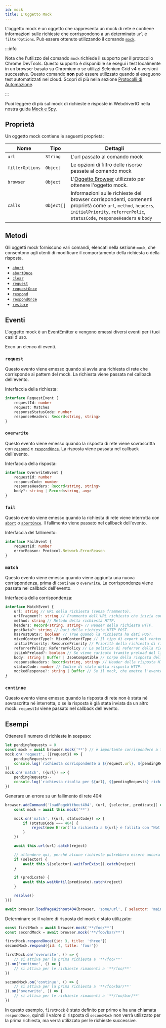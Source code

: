 ```yaml
---
id: mock
title: L'Oggetto Mock
---
```


L'oggetto mock è un oggetto che rappresenta un mock di rete e contiene informazioni sulle richieste che corrispondono a un determinato `url` e `filterOptions`. Può essere ottenuto utilizzando il comando [`mock`](/docs/api/browser/mock).

:::info

Nota che l'utilizzo del comando `mock` richiede il supporto per il protocollo Chrome DevTools.
Questo supporto è disponibile se esegui i test localmente in un browser basato su Chromium o se
utilizzi Selenium Grid v4 o versioni successive. Questo comando __non__ può essere utilizzato quando si eseguono
test automatizzati nel cloud. Scopri di più nella sezione [Protocolli di Automazione](/docs/automationProtocols).

:::

Puoi leggere di più sul mock di richieste e risposte in WebdriverIO nella nostra guida [Mock e Spy](/docs/mocksandspies).

## Proprietà

Un oggetto mock contiene le seguenti proprietà:

| Nome | Tipo | Dettagli |
| ---- | ---- | ------- |
| `url` | `String` | L'url passato al comando mock |
| `filterOptions` | `Object` | Le opzioni di filtro delle risorse passate al comando mock |
| `browser` | `Object` | L'[Oggetto Browser](/docs/api/browser) utilizzato per ottenere l'oggetto mock. |
| `calls` | `Object[]` | Informazioni sulle richieste del browser corrispondenti, contenenti proprietà come `url`, `method`, `headers`, `initialPriority`, `referrerPolic`, `statusCode`, `responseHeaders` e `body` |

## Metodi

Gli oggetti mock forniscono vari comandi, elencati nella sezione `mock`, che consentono agli utenti di modificare il comportamento della richiesta o della risposta.

- [`abort`](/docs/api/mock/abort)
- [`abortOnce`](/docs/api/mock/abortOnce)
- [`clear`](/docs/api/mock/clear)
- [`request`](/docs/api/mock/request)
- [`requestOnce`](/docs/api/mock/requestOnce)
- [`respond`](/docs/api/mock/respond)
- [`respondOnce`](/docs/api/mock/respondOnce)
- [`restore`](/docs/api/mock/restore)

## Eventi

L'oggetto mock è un EventEmitter e vengono emessi diversi eventi per i tuoi casi d'uso.

Ecco un elenco di eventi.

### `request`

Questo evento viene emesso quando si avvia una richiesta di rete che corrisponde ai pattern del mock. La richiesta viene passata nel callback dell'evento.

Interfaccia della richiesta:
```ts
interface RequestEvent {
    requestId: number
    request: Matches
    responseStatusCode: number
    responseHeaders: Record<string, string>
}
```

### `overwrite`

Questo evento viene emesso quando la risposta di rete viene sovrascritta con [`respond`](/docs/api/mock/respond) o [`respondOnce`](/docs/api/mock/respondOnce). La risposta viene passata nel callback dell'evento.

Interfaccia della risposta:
```ts
interface OverwriteEvent {
    requestId: number
    responseCode: number
    responseHeaders: Record<string, string>
    body?: string | Record<string, any>
}
```

### `fail`

Questo evento viene emesso quando la richiesta di rete viene interrotta con [`abort`](/docs/api/mock/abort) o [`abortOnce`](/docs/api/mock/abortOnce). Il fallimento viene passato nel callback dell'evento.

Interfaccia del fallimento:
```ts
interface FailEvent {
    requestId: number
    errorReason: Protocol.Network.ErrorReason
}
```

### `match`

Questo evento viene emesso quando viene aggiunta una nuova corrispondenza, prima di `continue` o `overwrite`. La corrispondenza viene passata nel callback dell'evento.

Interfaccia della corrispondenza:
```ts
interface MatchEvent {
    url: string // URL della richiesta (senza frammento).
    urlFragment?: string // Frammento dell'URL richiesto che inizia con #, se presente.
    method: string // Metodo della richiesta HTTP.
    headers: Record<string, string> // Header della richiesta HTTP.
    postData?: string // Dati della richiesta HTTP POST.
    hasPostData?: boolean // True quando la richiesta ha dati POST.
    mixedContentType?: MixedContentType // Il tipo di export del contenuto misto della richiesta.
    initialPriority: ResourcePriority // Priorità della richiesta di risorsa al momento dell'invio.
    referrerPolicy: ReferrerPolicy // La politica di referrer della richiesta, come definito in https://www.w3.org/TR/referrer-policy/
    isLinkPreload?: boolean // Se viene caricato tramite preload del link.
    body: string | Buffer | JsonCompatible // Corpo della risposta della risorsa effettiva.
    responseHeaders: Record<string, string> // Header della risposta HTTP.
    statusCode: number // Codice di stato della risposta HTTP.
    mockedResponse?: string | Buffer // Se il mock, che emette l'evento, ha anche modificato la sua risposta.
}
```

### `continue`

Questo evento viene emesso quando la risposta di rete non è stata né sovrascritta né interrotta, o se la risposta è già stata inviata da un altro mock. `requestId` viene passato nel callback dell'evento.

## Esempi

Ottenere il numero di richieste in sospeso:

```js
let pendingRequests = 0
const mock = await browser.mock('**') // è importante corrispondere a tutte le richieste, altrimenti il valore risultante può essere molto confuso.
mock.on('request', ({request}) => {
    pendingRequests++
    console.log(`richiesta corrispondente a ${request.url}, ${pendingRequests} richieste in sospeso`)
})
mock.on('match', ({url}) => {
    pendingRequests--
    console.log(`richiesta risolta per ${url}, ${pendingRequests} richieste in sospeso`)
})
```

Generare un errore su un fallimento di rete 404:

```js
browser.addCommand('loadPageWithout404', (url, {selector, predicate}) => new Promise(async (resolve, reject) => {
    const mock = await this.mock('**')

    mock.on('match', ({url, statusCode}) => {
        if (statusCode === 404) {
            reject(new Error(`la richiesta a ${url} è fallita con "Not Found"`))
        }
    })

    await this.url(url).catch(reject)

    // attendere qui, perché alcune richieste potrebbero essere ancora in sospeso
    if (selector) {
        await this.$(selector).waitForExist().catch(reject)
    }

    if (predicate) {
        await this.waitUntil(predicate).catch(reject)
    }

    resolve()
}))

await browser.loadPageWithout404(browser, 'some/url', { selector: 'main' })
```

Determinare se il valore di risposta del mock è stato utilizzato:

```js
const firstMock = await browser.mock('**/foo/**')
const secondMock = await browser.mock('**/foo/bar/**')

firstMock.respondOnce({id: 3, title: 'three'})
secondMock.respond({id: 4, title: 'four'})

firstMock.on('overwrite', () => {
    // si attiva per la prima richiesta a '**/foo/**'
}).on('continue', () => {
    // si attiva per le richieste rimanenti a '**/foo/**'
})

secondMock.on('continue', () => {
    // si attiva per la prima richiesta a '**/foo/bar/**'
}).on('overwrite', () => {
    // si attiva per le richieste rimanenti a '**/foo/bar/**'
})
```

In questo esempio, `firstMock` è stato definito per primo e ha una chiamata `respondOnce`, quindi il valore di risposta di `secondMock` non verrà utilizzato per la prima richiesta, ma verrà utilizzato per le richieste successive.